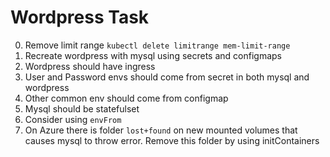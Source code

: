 # Wordpress Task

0. Remove limit range `kubectl delete limitrange mem-limit-range`
1. Recreate wordpress with mysql using secrets and configmaps
2. Wordpress should have ingress
3. User and Password envs should come from secret in both mysql and wordpress
4. Other common env should come from configmap
5. Mysql should be statefulset
6. Consider using `envFrom`
7. On Azure there is folder `lost+found` on new mounted volumes that causes mysql to throw error. Remove this folder by using initContainers